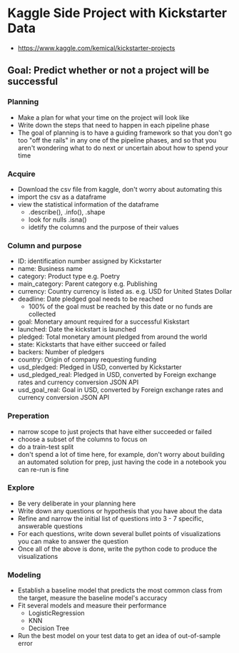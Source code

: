 # Kaggle Side Project with Kickstarter Data

- https://www.kaggle.com/kemical/kickstarter-projects
## Goal: Predict whether or not a project will be successful

### Planning
  - Make a plan for what your time on the project will look like
  - Write down the steps that need to happen in each pipeline phase
  - The goal of planning is to have a guiding framework so that you don't go
    too "off the rails" in any one of the pipeline phases, and so that you
    aren't wondering what to do next or uncertain about how to spend your time

### Acquire
  - Download the csv file from kaggle, don't worry about automating this
  - import the csv as a dataframe
  - view the statistical information of the dataframe
      - .describe(), .info(), .shape
      - look for nulls .isna()
      - idetify the columns and the purpose of their values

### Column and purpose
  - ID: identification number assigned by Kickstarter
  - name: Business name
  - category: Product type  e.g. Poetry
  - main_category: Parent category  e.g. Publishing
  - currency: Country currency is listed as.  e.g. USD for United States Dollar
  - deadline: Date pledged goal needs to be reached
      - 100% of the goal must be reached by this date or no funds are collected
  - goal: Monetary amount required for a successful Kiskstart
  - launched: Date the kickstart is launched
  - pledged: Total monetary amount pledged from around the world
  - state: Kickstarts that have either succeed or failed
  - backers: Number of pledgers
  - country: Origin of company requesting funding
  - usd_pledged: Pledged in USD, converted by Kickstarter
  - usd_pledged_real: Pledged in USD, converted by Foreign exchange rates and currency conversion JSON API
  - usd_goal_real: Goal in USD, converted by Foreign exchange rates and currency conversion JSON API

### Preperation
  - narrow scope to just projects that have either succeeded or failed
  - choose a subset of the columns to focus on
  - do a train-test split
  - don't spend a lot of time here, for example, don't worry about building an
    automated solution for prep, just having the code in a notebook you can
    re-run is fine

### Explore
  - Be very deliberate in your planning here
  - Write down any questions or hypothesis that you have about the data
  - Refine and narrow the initial list of questions into 3 - 7 specific,
    answerable questions
  - For each questions, write down several bullet points of visualizations you
    can make to answer the question
  - Once all of the above is done, write the python code to produce the
    visualizations

### Modeling
  - Establish a baseline model that predicts the most common class from the
    target, measure the baseline model's accuracy
  - Fit several models and measure their performance
      - LogisticRegression
      - KNN
      - Decision Tree
  - Run the best model on your test data to get an idea of out-of-sample error
